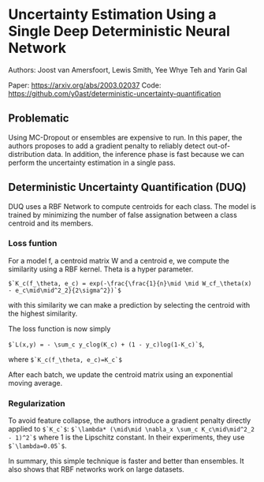 # Uncertainty Estimation Using a Single Deep Deterministic Neural Network

Authors: Joost van Amersfoort,  Lewis Smith, Yee Whye Teh and Yarin Gal

Paper: https://arxiv.org/abs/2003.02037
Code: https://github.com/y0ast/deterministic-uncertainty-quantification

## Problematic

Using MC-Dropout or ensembles are expensive to run. In this paper, the authors proposes to add a gradient penalty to reliably detect out-of-distribution data. In addition, the inference phase is fast because we can perform the uncertainty estimation in a single pass.

## Deterministic Uncertainty Quantification (DUQ)

DUQ uses a RBF Network to compute centroids for each class. The model is trained by minimizing the number of false assignation between a class centroid and its members.

### Loss funtion
 
For a model f, a centroid matrix W and a centroid e, we compute the similarity using a RBF kernel. Theta is a hyper parameter.

``$`K_c(f_\theta, e_c) = exp(-\frac{\frac{1}{n}\mid \mid W_cf_\theta(x) - e_c\mid\mid^2_2}{2\sigma^2})`$``

with this similarity we can make a prediction by selecting the centroid with the highest similarity.

The loss function is now simply

``$`L(x,y) = - \sum_c y_clog(K_c) + (1 - y_c)log(1-K_c)`$``,

where ``$`K_c(f_\theta, e_c)=K_c`$``

After each batch, we update the centroid matrix using an exponential moving average.

### Regularization

To avoid feature collapse, the authors introduce a gradient penalty directly applied to ``$`K_c`$``: 
``$`\lambda* (\mid\mid \nabla_x \sum_c K_c\mid\mid^2_2 - 1)^2`$``
where 1 is the Lipschitz constant. In their experiments, they use ``$`\lambda=0.05`$``.

In summary, this simple technique is faster and better than ensembles. It also shows that RBF networks work on large datasets.
